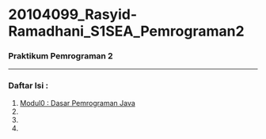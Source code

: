 # 20104099_Rasyid-Ramadhani_S1SEA_Pemrograman2

### Praktikum Pemrograman 2

<hr>

### Daftar Isi :
1. [Modul0 : Dasar Pemrograman Java](https://github.com/HaiNyore/20104099_Rasyid-Ramadhani_S1SEA_Pemrograman2/tree/modul0)
2.
3.
4.

